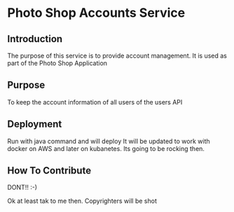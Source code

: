 # Photo Shop Accounts Service

## Introduction

The purpose of this service is to provide account management.
It is used as part of the Photo Shop Application

## Purpose

To keep the account information of all users of the users API

## Deployment

Run with java command and will deploy 
It will be updated to work with docker on AWS and later on kubanetes.
Its going to be rocking then.

## How To Contribute

DONT!! :-)

Ok at least tak to me then.
Copyrighters will be shot
